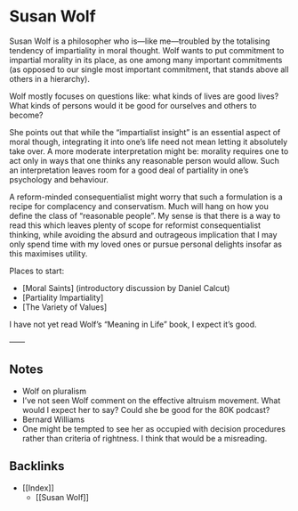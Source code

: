 # Susan Wolf
Susan Wolf is a philosopher who is—like me—troubled by the totalising tendency of impartiality in moral thought. Wolf wants to put commitment to impartial morality in its place, as one among many important commitments (as opposed to our single most important commitment, that stands above all others in a hierarchy).

Wolf mostly focuses on questions like: what kinds of lives are good lives? What kinds of persons would it be good for ourselves and others to become? 

She points out that while the “impartialist insight” is an essential aspect of moral though, integrating it into one’s life need not mean letting it absolutely take over. A more moderate interpretation might be: morality requires one to act only in ways that one thinks any reasonable person would allow. Such an interpretation leaves room for a good deal of partiality in one’s psychology and behaviour.

A reform-minded consequentialist might worry that such a formulation is a recipe for complacency and conservatism. Much will hang on how you define the class of “reasonable people”. My sense is that there is a way to read this which leaves plenty of scope for reformist consequentialist thinking, while avoiding the absurd and outrageous implication that I may only spend time with my loved ones or pursue personal delights insofar as this maximises utility.

Places to start:
* [Moral Saints] (introductory discussion by Daniel Calcut)
* [Partiality Impartiality]
* [The Variety of Values]

I have not yet read Wolf’s “Meaning in Life” book, I expect it’s good.

——
## Notes
* Wolf on pluralism
* I’ve not seen Wolf comment on the effective altruism movement. What would I expect her to say? Could she be good for the 80K podcast?
* Bernard Williams
* One might be tempted to see her as occupied with decision procedures rather than criteria of rightness. I think that would be a misreading.

## Backlinks
* [[Index]]
	* [[Susan Wolf]]

<!-- #web/people -->

<!-- {BearID:susan-wolf.md} -->
